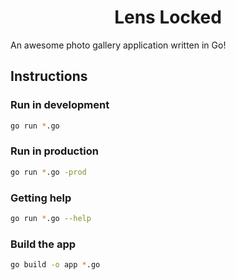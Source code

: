<h1 align="center">Lens Locked</h1>

An awesome photo gallery application written in Go!

## Instructions

### Run in development

```bash
go run *.go
```

### Run in production

```bash
go run *.go -prod
```

### Getting help

```bash
go run *.go --help
```

### Build the app

```bash
go build -o app *.go
```
